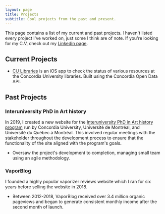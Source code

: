 ```yaml
---
layout: page
title: Projects
subtitle: Cool projects from the past and present.
---
```


This page contains a list of my current and past projects. I haven't listed every project I've worked on, just some I think are of note. If you're looking for my C.V, check out my [Linkedin page](https://www.linkedin.com/in/markjamesm/).


## Current Projects

- [CU Libraries](https://github.com/markjamesm/CU-Libraries) is an iOS app to check the status of various resources at the Concordia University libraries. Built using the Concordia Open Data API.  


## Past Projects

### Interuniversity PhD in Art history

In 2019, I created a new website for the [Interuniversity PhD in Art history program](http://docinterhar.org) run by Concordia University, Université de Montréal, and Université du Québec à Montréal. This involved regular meetings with the stakeholder throughout the development process to ensure that the functionality of the site aligned with the program's goals.  

- Oversaw the project's development to completion, managing small team using an agile methodology.  


### VaporBlog

I founded a highly popular vaporizer reviews website which I ran for six years before selling the website in 2018. 

- Between 2012-2018, VaporBlog received over 3.4 million organic pageviews and began to generate consistent monthly income after the second month of launch.
